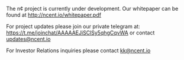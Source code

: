 
The n¢ project is currently under development. Our whitepaper can be found at http://ncent.io/whitepaper.pdf

For project updates please join our private telegram at: https://t.me/joinchat/AAAAAEJiSClSy5qhgCqvWA or contact updates@ncent.io

For Investor Relations inquiries please contact kk@ncent.io
